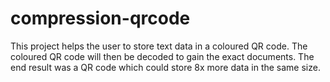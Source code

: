 # compression-qrcode
This project helps the user to store text data in a coloured QR code. The coloured QR code will then be decoded to gain the exact documents.
The end result was a QR code which could store 8x more data in the same size.
